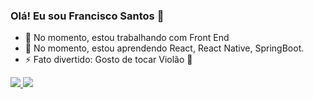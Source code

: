 ### Olá! Eu sou Francisco Santos  👋

- 🔭 No momento, estou trabalhando com Front End
- 🌱 No momento, estou aprendendo React, React Native, SpringBoot.
- ⚡ Fato divertido: Gosto de tocar Violão 🎸

<div>
  <a href="https://github.com/FranciscoMalstim">
 <img altura="180em" src="https://github-readme-stats.vercel.app/api?username=franciscomalstim&show_icons=true&theme=dark&include_all_commits=true&count_private=true"/>
 <img altura="180em" src="https://github-readme-stats.vercel.app/api/top-langs/?username=franciscomalstim&layout=compact&langs_count=16&theme=dark"/>
</div>
